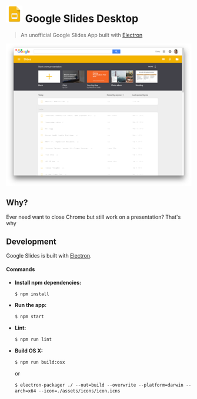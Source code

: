 # <img src=".github/google-slides-icon.png" width="45"> Google Slides Desktop

> An unofficial Google Slides App built with [Electron](https://github.com/electron/electron)

![Google Slides Screenshot](.github/screenshot.png)

## Why?
Ever need want to close Chrome but still work on a presentation?  That's why

## Development
Google Slides is built with [Electron](https://github.com/electron/electron).

#### Commands
- **Install npm dependencies:**

  ```bash
  $ npm install
  ```

- **Run the app:**

  ```bash
  $ npm start
  ```

- **Lint:**

  ```bash
  $ npm run lint
  ```

- **Build OS X:**

  ```bash
  $ npm run build:osx
  ```

  or

  ```
  $ electron-packager ./ --out=build --overwrite --platform=darwin --arch=x64 --icon=./assets/icons/icon.icns
  ```
